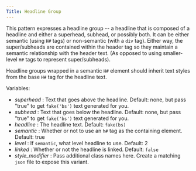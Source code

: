 ```yaml
---
Title: Headline Group
---
```


This pattern expresses a headline group -- a headline that is composed of a headline and either a superhead, subhead, or possibly both. It can be either semantic (using `H#` tags) or non-semantic (with a `div` tag). Either way, the super/subheads are contained within the header tag so they maintain a semantic relationship with the header text. (As opposed to using smaller-level `H#` tags to represent super/subheads).

Headline groups wrapped in a semantic `H#` element should inherit text styles from the base `H#` tag for the headline text.

Variables:

* _superhead_ : Text that goes above the headline. Default: none, but pass "true" to get `fake('bs')` text generated for you.
* _subhead_ : Text that goes below the headline. Default: none, but pass "true" to get `fake('bs')` text generated for you.
* _headline_ : The headline text. Default: `fake(bs)`
* _semantic_ : Whether or not to use an `h#` tag as the containing element. Default: true
* _level_ : If `semantic`, what level headline to use. Default: 2
* _linked_ : Whether or not the headline is linked. Default: `false`
* _style_modifier_ : Pass additional class names here. Create a matching `json` file to expose this variant.
